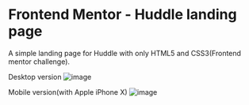 # Frontend Mentor - Huddle landing page

A simple landing page for Huddle with only HTML5 and CSS3(Frontend mentor challenge).

Desktop version
![image](https://user-images.githubusercontent.com/15713570/149564564-7c548d6f-d1f7-4504-b115-e87348d06548.png)

Mobile version(with Apple iPhone X) 
![image](https://user-images.githubusercontent.com/15713570/149564745-69f1b318-9456-436a-b07d-1563182eef4b.png)


